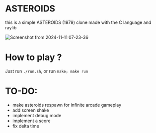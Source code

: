 # ASTEROIDS
this is a simple ASTEROIDS (1979) clone made with the C language and raylib

![Screenshot from 2024-11-11 07-23-36](https://github.com/user-attachments/assets/dc05fec5-5a98-40e9-8a47-3a3db056310a)

# How to play ?
Just run `./run.sh`, or run `make; make run`

# TO-DO:
- make asteroids respawn for infinite arcade gameplay
- add screen shake 
- implement debug mode
- implement a score
- fix delta time 
